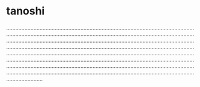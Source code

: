 # tanoshi
........................................................................................................................................................................................................................................................................................................................................................................................................................................................................................................................................................................................................................................................................................................................................................................................................................................................................................................................................................................................................................................................